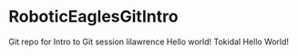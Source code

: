 # RoboticEaglesGitIntro
Git repo for Intro to Git session
lilawrence Hello world!
Tokidal Hello World!
